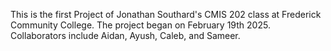 This is the first Project of Jonathan Southard's CMIS 202 class at Frederick Community College.
The project began on February 19th 2025.
Collaborators include Aidan, Ayush, Caleb, and Sameer.
